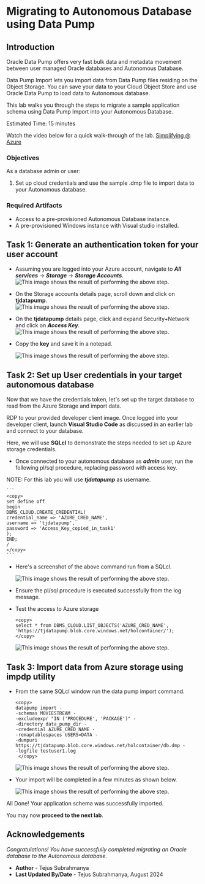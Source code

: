 # Migrating to Autonomous Database using Data Pump

## Introduction
Oracle Data Pump offers very fast bulk data and metadata movement between user managed Oracle databases and Autonomous Database.

Data Pump Import lets you import data from Data Pump files residing on the Object Storage. You can save your data to your Cloud Object Store and use Oracle Data Pump to load data to Autonomous database.

This lab walks you through the steps to migrate a sample application schema using Data Pump Import into your Autonomous Database.

Estimated Time: 15 minutes


Watch the video below for a quick walk-through of the lab.
[Simplifying @ Azure](videohub:1_68d8k1oy)

### Objectives

As a database admin or user:
1. Set up cloud credentials and use the sample .dmp file to import data to your Autonomous database.


### Required Artifacts
- Access to a pre-provisioned Autonomous Database instance.
- A pre-provisioned Windows instance with Visual studio installed.


## Task 1: Generate an authentication token for your user account

- Assuming you are logged into your Azure account, navigate to ***All services*** -> ***Storage*** -> ***Storage Accounts***.
    ![This image shows the result of performing the above step.](./images/storage.png " ") 

- On the Storage accounts details page, scroll down and click on **tjdatapump**.
    ![This image shows the result of performing the above step.](./images/storage2.png " ")

- On the **tjdatapump** details page, click and expand Security+Network and click on ***Access Key***.
    ![This image shows the result of performing the above step.](./images/storage3.png " ")

- Copy the **key** and save it in a notepad.

    ![This image shows the result of performing the above step.](./images/storage4.png " ")

## Task 2: Set up User credentials in your target autonomous database

Now that we have the credentials token, let's set up the target database to read from the Azure Storage and import data.

RDP to your provided developer client image. Once logged into your developer client, launch **Visual Studio Code** as discussed in an earlier lab and connect to your database.

Here, we will use **SQLcl** to demonstrate the steps needed to set up Azure storage credentials.

- Once connected to your autonomous database as ***admin*** user, run the following pl/sql procedure, replacing password with access key.

NOTE: For this lab you will use ***tjdatapump*** as username.

    ```
    <copy>
    set define off
    begin
    DBMS_CLOUD.CREATE_CREDENTIAL(
    credential_name => 'AZURE_CRED_NAME',
    username => 'tjdatapump',
    password => 'Access_Key_copied_in_task1'
    );
    END;
    /
    </copy>
    ```

- Here's a screenshot of the above command run from a SQLcl.

    ![This image shows the result of performing the above step.](./images/credentials.png " ")

- Ensure the pl/sql procedure is executed successfully from the log message.

- Test the access to Azure storage

    ```
    <copy>
    select * from DBMS_CLOUD.LIST_OBJECTS('AZURE_CRED_NAME', 'https://tjdatapump.blob.core.windows.net/holcontainer/');
    </copy>
    ```

    ![This image shows the result of performing the above step.](./images/credentials1.png " ")

## Task 3: Import data from Azure storage using impdp utility

- From the same SQLcl window run the data pump import command.

    ```
    <copy>
    datapump import -
    -schemas MOVIESTREAM -
    -excludeexpr "IN ('PROCEDURE', 'PACKAGE')" -
    -directory data_pump_dir -
    -credential AZURE_CRED_NAME -
    -remaptablespaces USERS=DATA -
    -dumpuri https://tjdatapump.blob.core.windows.net/holcontainer/db.dmp -
    -logfile testuser1.log
     </copy>
    ```

    ![This image shows the result of performing the above step.](./images/import1.png " ")

- Your import will be completed in a few minutes as shown below.

    
    ![This image shows the result of performing the above step.](./images/import.png " ")

All Done! Your application schema was successfully imported.

You may now **proceed to the next lab**.

## Acknowledgements

*Congratulations! You have successfully completed migrating an Oracle database to the Autonomous database.*

- **Author** - Tejus Subrahmanya
- **Last Updated By/Date** - Tejus Subrahmanya, August 2024